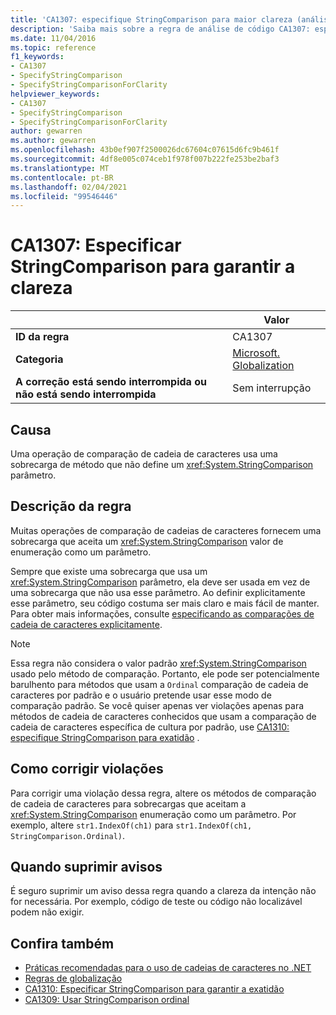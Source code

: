 ```yaml
---
title: 'CA1307: especifique StringComparison para maior clareza (análise de código)'
description: 'Saiba mais sobre a regra de análise de código CA1307: especificar StringComparison para fins de clareza'
ms.date: 11/04/2016
ms.topic: reference
f1_keywords:
- CA1307
- SpecifyStringComparison
- SpecifyStringComparisonForClarity
helpviewer_keywords:
- CA1307
- SpecifyStringComparison
- SpecifyStringComparisonForClarity
author: gewarren
ms.author: gewarren
ms.openlocfilehash: 43b0ef907f2500026dc67604c07615d6fc9b461f
ms.sourcegitcommit: 4df8e005c074ceb1f978f007b222fe253be2baf3
ms.translationtype: MT
ms.contentlocale: pt-BR
ms.lasthandoff: 02/04/2021
ms.locfileid: "99546446"
---
```

# <a name="ca1307-specify-stringcomparison-for-clarity"></a>CA1307: Especificar StringComparison para garantir a clareza

| | Valor |
|-|-|
| **ID da regra** |CA1307|
| **Categoria** |[Microsoft. Globalization](globalization-warnings.md)|
| **A correção está sendo interrompida ou não está sendo interrompida** |Sem interrupção|

## <a name="cause"></a>Causa

Uma operação de comparação de cadeia de caracteres usa uma sobrecarga de método que não define um <xref:System.StringComparison> parâmetro.

## <a name="rule-description"></a>Descrição da regra

Muitas operações de comparação de cadeias de caracteres fornecem uma sobrecarga que aceita um <xref:System.StringComparison> valor de enumeração como um parâmetro.

Sempre que existe uma sobrecarga que usa um <xref:System.StringComparison> parâmetro, ela deve ser usada em vez de uma sobrecarga que não usa esse parâmetro. Ao definir explicitamente esse parâmetro, seu código costuma ser mais claro e mais fácil de manter. Para obter mais informações, consulte [especificando as comparações de cadeia de caracteres explicitamente](../../../standard/base-types/best-practices-strings.md#specifying-string-comparisons-explicitly).

> [!NOTE]
> Essa regra não considera o valor padrão <xref:System.StringComparison> usado pelo método de comparação. Portanto, ele pode ser potencialmente barulhento para métodos que usam a `Ordinal` comparação de cadeia de caracteres por padrão e o usuário pretende usar esse modo de comparação padrão.
> Se você quiser apenas ver violações apenas para métodos de cadeia de caracteres conhecidos que usam a comparação de cadeia de caracteres específica de cultura por padrão, use [CA1310: especifique StringComparison para exatidão](ca1310.md) .

## <a name="how-to-fix-violations"></a>Como corrigir violações

Para corrigir uma violação dessa regra, altere os métodos de comparação de cadeia de caracteres para sobrecargas que aceitam a <xref:System.StringComparison> enumeração como um parâmetro. Por exemplo, altere `str1.IndexOf(ch1)` para `str1.IndexOf(ch1, StringComparison.Ordinal)`.

## <a name="when-to-suppress-warnings"></a>Quando suprimir avisos

É seguro suprimir um aviso dessa regra quando a clareza da intenção não for necessária. Por exemplo, código de teste ou código não localizável podem não exigir.

## <a name="see-also"></a>Confira também

- [Práticas recomendadas para o uso de cadeias de caracteres no .NET](../../../standard/base-types/best-practices-strings.md)
- [Regras de globalização](globalization-warnings.md)
- [CA1310: Especificar StringComparison para garantir a exatidão](ca1310.md)
- [CA1309: Usar StringComparison ordinal](ca1309.md)
